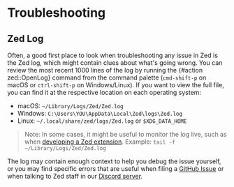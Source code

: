 # Troubleshooting

## Zed Log

Often, a good first place to look when troubleshooting any issue in Zed is the Zed log, which might contain clues about what's going wrong.
You can review the most recent 1000 lines of the log by running the {#action zed::OpenLog} command from the command palette (`cmd-shift-p` on macOS or `ctrl-shift-p` on Windows/Linux).
If you want to view the full file, you can find it at the respective location on each operating system:

- macOS: `~/Library/Logs/Zed/Zed.log`
- Windows: `C:\Users\YOU\AppData\Local\Zed\logs\Zed.log`
- Linux: `~/.local/share/zed/logs/Zed.log` or `$XDG_DATA_HOME`

> Note: In some cases, it might be useful to monitor the log live, such as when [developing a Zed extension](https://zed.dev/docs/extensions/developing-extensions).
> Example: `tail -f ~/Library/Logs/Zed/Zed.log`

The log may contain enough context to help you debug the issue yourself, or you may find specific errors that are useful when filing a [GitHub Issue](https://github.com/zed-industries/zed/issues/new/choose) or when talking to Zed staff in our [Discord server](https://zed.dev/community-links#forums-and-discussions).
